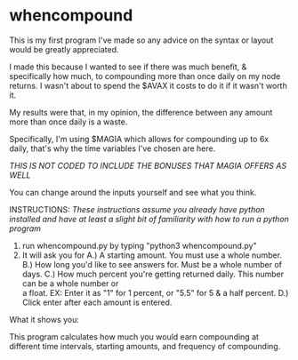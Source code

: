 # whencompound
This is my first program I've made so any advice on the syntax or layout would be greatly appreciated. 

I made this because I wanted to see if there was much benefit, & specifically how much, to compounding more than once daily on my node returns. I wasn't about to spend the $AVAX it costs to do it if it wasn't worth it.

My results were that, in my opinion, the difference between any amount more than once daily is a waste. 

Specifically, I'm using $MAGIA which allows for compounding up to 6x daily, that's why the time variables I've chosen are here. 

*THIS IS NOT CODED TO INCLUDE THE BONUSES THAT MAGIA OFFERS AS WELL*

You can change around the inputs yourself and see what you think. 

INSTRUCTIONS:
*These instructions assume you already have python installed and have at least a slight bit of familiarity with how to run a python program*

1. run whencompound.py by typing "python3 whencompound.py" 
2. It will ask you for 
   A.) A starting amount. You must use a whole number. 
   B.) How long you'd like to see answers for. Must be a whole number of days.
   C.) How much percent you're getting returned daily. This number can be a whole number or     
       a float. EX: Enter it as "1" for 1 percent, or "5.5" for 5 & a half percent. 
   D.) Click enter after each amount is entered. 

What it shows you: 

This program calculates how much you would earn compounding at different time intervals, starting amounts, and frequency of compounding. 

